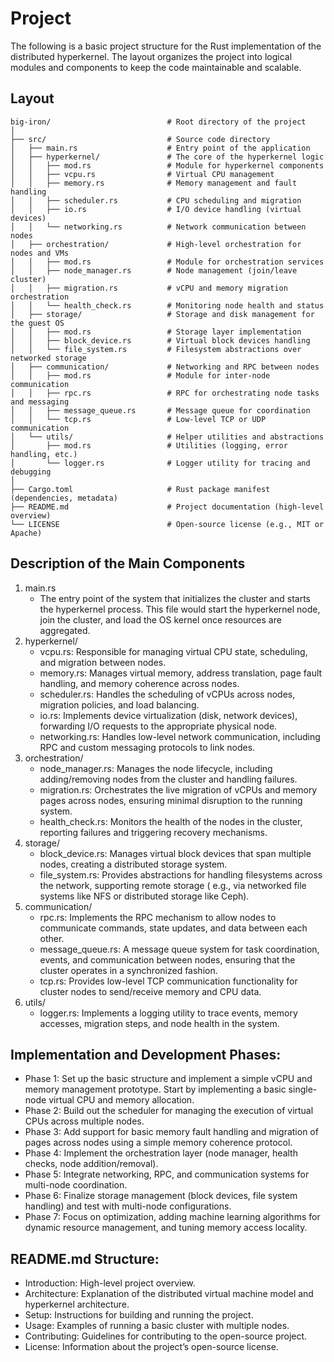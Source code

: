 # Project

The following is a basic project structure for the Rust implementation of the distributed hyperkernel. The layout
organizes the project into logical modules and components to keep the code maintainable and scalable.

## Layout

```text
big-iron/                          # Root directory of the project
│
├── src/                           # Source code directory
│   ├── main.rs                    # Entry point of the application
│   ├── hyperkernel/               # The core of the hyperkernel logic
│   │   ├── mod.rs                 # Module for hyperkernel components
│   │   ├── vcpu.rs                # Virtual CPU management
│   │   ├── memory.rs              # Memory management and fault handling
│   │   ├── scheduler.rs           # CPU scheduling and migration
│   │   ├── io.rs                  # I/O device handling (virtual devices)
│   │   └── networking.rs          # Network communication between nodes
│   ├── orchestration/             # High-level orchestration for nodes and VMs
│   │   ├── mod.rs                 # Module for orchestration services
│   │   ├── node_manager.rs        # Node management (join/leave cluster)
│   │   ├── migration.rs           # vCPU and memory migration orchestration
│   │   └── health_check.rs        # Monitoring node health and status
│   ├── storage/                   # Storage and disk management for the guest OS
│   │   ├── mod.rs                 # Storage layer implementation
│   │   ├── block_device.rs        # Virtual block devices handling
│   │   └── file_system.rs         # Filesystem abstractions over networked storage
│   ├── communication/             # Networking and RPC between nodes
│   │   ├── mod.rs                 # Module for inter-node communication
│   │   ├── rpc.rs                 # RPC for orchestrating node tasks and messaging
│   │   ├── message_queue.rs       # Message queue for coordination
│   │   └── tcp.rs                 # Low-level TCP or UDP communication
│   └── utils/                     # Helper utilities and abstractions
│       ├── mod.rs                 # Utilities (logging, error handling, etc.)
│       └── logger.rs              # Logger utility for tracing and debugging
│
├── Cargo.toml                     # Rust package manifest (dependencies, metadata)
├── README.md                      # Project documentation (high-level overview)
└── LICENSE                        # Open-source license (e.g., MIT or Apache)
```

## Description of the Main Components

1. main.rs
    - The entry point of the system that initializes the cluster and starts the hyperkernel process. This file would
      start the hyperkernel node, join the cluster, and load the OS kernel once resources are aggregated.
2. hyperkernel/
    - vcpu.rs: Responsible for managing virtual CPU state, scheduling, and migration between nodes.
    - memory.rs: Manages virtual memory, address translation, page fault handling, and memory coherence across nodes.
    - scheduler.rs: Handles the scheduling of vCPUs across nodes, migration policies, and load balancing.
    - io.rs: Implements device virtualization (disk, network devices), forwarding I/O requests to the appropriate
      physical node.
    - networking.rs: Handles low-level network communication, including RPC and custom messaging protocols to link
      nodes.
3. orchestration/
    - node_manager.rs: Manages the node lifecycle, including adding/removing nodes from the cluster and handling
      failures.
    - migration.rs: Orchestrates the live migration of vCPUs and memory pages across nodes, ensuring minimal disruption
      to the running system.
    - health_check.rs: Monitors the health of the nodes in the cluster, reporting failures and triggering recovery
      mechanisms.
4. storage/
    - block_device.rs: Manages virtual block devices that span multiple nodes, creating a distributed storage system.
    - file_system.rs: Provides abstractions for handling filesystems across the network, supporting remote storage (
      e.g., via networked file systems like NFS or distributed storage like Ceph).
5. communication/
    - rpc.rs: Implements the RPC mechanism to allow nodes to communicate commands, state updates, and data between each
      other.
    - message_queue.rs: A message queue system for task coordination, events, and communication between nodes, ensuring
      that the cluster operates in a synchronized fashion.
    - tcp.rs: Provides low-level TCP communication functionality for cluster nodes to send/receive memory and CPU data.
6. utils/
    - logger.rs: Implements a logging utility to trace events, memory accesses, migration steps, and node health in the
      system.

## Implementation and Development Phases:

- Phase 1: Set up the basic structure and implement a simple vCPU and memory management prototype. Start by implementing
  a basic single-node virtual CPU and memory allocation.
- Phase 2: Build out the scheduler for managing the execution of virtual CPUs across multiple nodes.
- Phase 3: Add support for basic memory fault handling and migration of pages across nodes using a simple memory
  coherence protocol.
- Phase 4: Implement the orchestration layer (node manager, health checks, node addition/removal).
- Phase 5: Integrate networking, RPC, and communication systems for multi-node coordination.
- Phase 6: Finalize storage management (block devices, file system handling) and test with multi-node configurations.
- Phase 7: Focus on optimization, adding machine learning algorithms for dynamic resource management, and tuning memory
  access locality.

## README.md Structure:

- Introduction: High-level project overview.
- Architecture: Explanation of the distributed virtual machine model and hyperkernel architecture.
- Setup: Instructions for building and running the project.
- Usage: Examples of running a basic cluster with multiple nodes.
- Contributing: Guidelines for contributing to the open-source project.
- License: Information about the project’s open-source license.